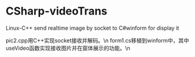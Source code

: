 # CSharp-videoTrans
Linux-C++ send realtime image  by socket to C#winform for display it

pic2.cpp用C++实现socket接收并解码。\n
form1.cs移植到winform中，其中useVideo函数实现接收图片并在窗体展示的功能。\n
